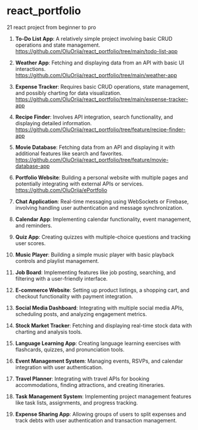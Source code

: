 # react_portfolio
 21 react project from beginner to pro

1. **To-Do List App**: A relatively simple project involving basic CRUD operations and state management.
    https://github.com/OluOrija/react_portfolio/tree/main/todo-list-app

2. **Weather App**: Fetching and displaying data from an API with basic UI interactions.
    https://github.com/OluOrija/react_portfolio/tree/main/weather-app

3. **Expense Tracker**: Requires basic CRUD operations, state management, and possibly charting for data visualization.
    https://github.com/OluOrija/react_portfolio/tree/main/expense-tracker-app

4. **Recipe Finder**: Involves API integration, search functionality, and displaying detailed information.
    https://github.com/OluOrija/react_portfolio/tree/feature/recipe-finder-app

5. **Movie Database**: Fetching data from an API and displaying it with additional features like search and favorites.
    https://github.com/OluOrija/react_portfolio/tree/feature/movie-database-app

6. **Portfolio Website**: Building a personal website with multiple pages and potentially integrating with external APIs or services.
    https://github.com/OluOrija/ePortfolio

7. **Chat Application**: Real-time messaging using WebSockets or Firebase, involving handling user authentication and message synchronization.

8. **Calendar App**: Implementing calendar functionality, event management, and reminders.

9. **Quiz App**: Creating quizzes with multiple-choice questions and tracking user scores.

10. **Music Player**: Building a simple music player with basic playback controls and playlist management.

11. **Job Board**: Implementing features like job posting, searching, and filtering with a user-friendly interface.

12. **E-commerce Website**: Setting up product listings, a shopping cart, and checkout functionality with payment integration.

13. **Social Media Dashboard**: Integrating with multiple social media APIs, scheduling posts, and analyzing engagement metrics.

14. **Stock Market Tracker**: Fetching and displaying real-time stock data with charting and analysis tools.

15. **Language Learning App**: Creating language learning exercises with flashcards, quizzes, and pronunciation tools.

16. **Event Management System**: Managing events, RSVPs, and calendar integration with user authentication.

17. **Travel Planner**: Integrating with travel APIs for booking accommodations, finding attractions, and creating itineraries.

18. **Task Management System**: Implementing project management features like task lists, assignments, and progress tracking.

19. **Expense Sharing App**: Allowing groups of users to split expenses and track debts with user authentication and transaction management.